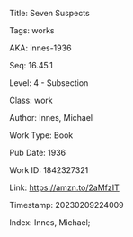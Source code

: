 Title:  Seven Suspects

Tags:   works

AKA:    innes-1936

Seq:    16.45.1

Level:  4 - Subsection

Class:  work

Author: Innes, Michael

Work Type: Book

Pub Date: 1936

Work ID: 1842327321

Link:   https://amzn.to/2aMfzIT

Timestamp: 20230209224009

Index:  Innes, Michael; 
